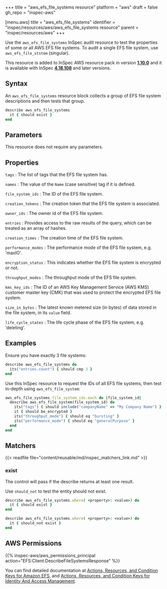 +++
title = "aws_efs_file_systems resource"
platform = "aws"
draft = false
gh_repo = "inspec-aws"

[menu.aws]
title = "aws_efs_file_systems"
identifier = "inspec/resources/aws/aws_efs_file_systems resource"
parent = "inspec/resources/aws"
+++

Use the `aws_efs_file_systems` InSpec audit resource to test the properties of some or all AWS EFS file systems. To audit a single EFS file system, use `aws_efs_file_ststem` (singular).

This resource is added to InSpec AWS resource pack in version **[1.10.0](https://github.com/inspec/inspec-aws/releases/tag/v1.10.0)** and it is available with InSpec **[4.18.108](https://github.com/inspec/inspec/releases/tag/v4.18.108)** and later versions.

## Syntax

An `aws_efs_file_systems` resource block collects a group of EFS file system descriptions and then tests that group.

```ruby
describe aws_efs_file_systems
  it { should exist }
end   
```

## Parameters

This resource does not require any parameters.

## Properties

`tags`
: The list of tags that the EFS file system has.

`names`
: The value of the `Name` (case sensitive) tag if it is defined.

`file_system_ids`
: The ID of the EFS file system.

`creation_tokens`
: The creation token that the EFS file system is associated.

`owner_ids`
: The owner id of the EFS file system.

`entries`
: Provides access to the raw results of the query, which can be treated as an array of hashes.

`creation_times`
: The creation time of the EFS file system.

`performance_modes`
: The performance mode of the EFS file system, e.g. 'maxIO'.

`encryption_status`
: This indicates whether the EFS file system is encrypted or not.

`throughput_modes`
: The throughput mode of the EFS file system.

`kms_key_ids`
: The ID of an AWS Key Management Service (AWS KMS) customer master key (CMK) that was used to protect the encrypted EFS file system.

`size_in_bytes`
: The latest known metered size (in bytes) of data stored in the file system, in its `value` field.

`life_cycle_states`
: The life cycle phase of the EFS file system, e.g. 'deleting'.

## Examples

Ensure you have exactly 3 file systems:

```ruby
describe aws_efs_file_systems do
  its("entries.count") { should cmp 3 }
end
```

Use this InSpec resource to request the IDs of all EFS file systems, then test in-depth using `aws_efs_file_system`:

```ruby
aws_efs_file_systems.file_system_ids.each do |file_system_id|
  describe aws_efs_file_system(file_system_id) do
    its("tags") { should include("companyName" => "My Company Name") }
    it { should be_encrypted }
    its("throughput_mode") { should eq "bursting" }
    its("performance_mode") { should eq "generalPurpose" }
  end
end
```

## Matchers

{{< readfile file="content/reusable/md/inspec_matchers_link.md" >}}

### exist

The control will pass if the describe returns at least one result.

Use `should_not` to test the entity should not exist.

```ruby
describe aws_efs_file_systems.where( <property>: <value>) do
  it { should exist }
end
```

```ruby
describe aws_efs_file_systems.where( <property>: <value>) do
  it { should_not exist }
end
```

## AWS Permissions

{{% inspec-aws/aws_permissions_principal action="EFS:Client:DescribeFileSystemsResponse" %}}

You can find detailed documentation at [Actions, Resources, and Condition Keys for Amazon EFS](https://docs.aws.amazon.com/IAM/latest/UserGuide/list_amazonelasticfilesystem.html), and [Actions, Resources, and Condition Keys for Identity And Access Management](https://docs.aws.amazon.com/IAM/latest/UserGuide/list_identityandaccessmanagement.html).
